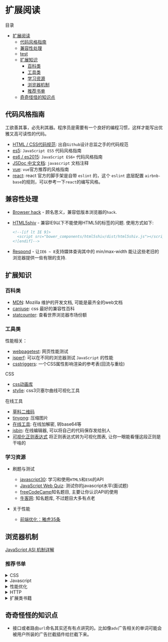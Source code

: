 # 扩展阅读

目录

- [扩展阅读](#扩展阅读)
  - [代码风格指南](#代码风格指南)
  - [兼容性处理](#兼容性处理)
  - [test](#test)
  - [扩展知识](#扩展知识)
    - [百科类](#百科类)
    - [工具类](#工具类)
    - [学习资源](#学习资源)
    - [浏览器机制](#浏览器机制)
    - [推荐书单](#推荐书单)
  - [奇奇怪怪的知识点](#奇奇怪怪的知识点)

## 代码风格指南

工欲善其事，必先利其器。程序员是需要有一个良好的编程习惯，这样才能写出优雅又高可读性的代码。

- [HTML / CSS代码规范](http://codeguide.bootcss.com): 出自`Github`设计总监之手的代码规范
- [es5](./guide/ECMA-5): `JavaScript ES5` 代码风格指南  
- [es6 / es2015](./guide/ECMA-6): `JavaScript ES6+` 代码风格指南
- [JSDoc 中文文档](http://www.css88.com/doc/jsdoc/): `javascript` 文档注释
- [vue](https://cn.vuejs.org/v2/style-guide/): `vue`官方推荐的风格指南
- [react](https://github.com/yannickcr/eslint-plugin-react/tree/master/docs/rules): react 官方的脚手架是自带 `eslint` 的，这个 `eslint` 底层配置 `airbnb-base`的规则，可以参考一下`react`的编写风格。

## 兼容性处理

- [Browser hack](http://browserhacks.com/) - 顾名思义，兼容低版本浏览器的`hack`.
- [HTML5shiv](https://github.com/aFarkas/html5shiv) - 兼容IE9以下不能使用HTML5的标签的问题. 使用方式如下:

  ``` html
  <!--[if lt IE 9]>
    <script src="bower_components/html5shiv/dist/html5shiv.js"></script>
  <![endif]-->
  ```

- [Respond](https://github.com/scottjehl/Respond) - 让`IE6 ~ 8`支持媒体查询其中的 min/max-width 能让这些老旧的浏览器提供一些有限的支持.

## 扩展知识

### 百科类

- [MDN](https://developer.mozilla.org/zh-CN/): Mozilla 维护的开发文档, 可能是最齐全的web文档
- [caniuse](https://caniuse.com/): css 最好的兼容性百科
- [statcounter](http://gs.statcounter.com/): 查看世界浏览器市场份额

### 工具类

性能相关：

- [webpagetest](www.webpagetest.org): 网页性能测试
- [jsperf](https://jsperf.com/): 可以在不同的浏览器测试 `JavaScript` 的性能
- [csstriggers](https://csstriggers.com/): 一个CSS属性影响渲染的参考表(回流与重绘)

CSS

- [css动画库](http://elrumordelaluz.github.io/csshake/)
- [stylie](http://jeremyckahn.github.io/stylie/): css3贝塞尔曲线可视化工具

在线工具

- [草料二维码](https://cli.im/)
- [tinypng](https://tinypng.com/): 压缩图片
- [在线工具](http://tool.oschina.net/encrypt?type=3): 在线加解密, 转base64等
- [jsbin](http://jsbin.com/?js,console,output): 在线编辑器, 可以将自己的代码保存发给别人
- [可视化正则表达式](https://regexper.com/) 将正则表达式转为可视化图表, 让你一眼能看懂这段正则是干啥的

### 学习资源

- 刷题与测试
  - [javascript30](https://javascript30.com/): 学习和使用`HTML5`和`ES6`的API
  - [JavaScript Web Quiz](http://davidshariff.com/js-quiz/#): 测试你的javascript水平(面试题)
  - [freeCodeCamp](https://freecodecamp.cn/home)知名题目, 主要让你认识API的使用
  - [牛客网](https://www.nowcoder.com/): 知名题库, 不过题目大多有点老

- 关于性能
  - [前端优化：雅虎35条](http://blog.csdn.net/magneto7/article/details/53140269)

## 浏览器机制

[JavaScript ASI 机制详解](https://segmentfault.com/a/1190000004548664)

### 推荐书单

<details>
<summary>CSS</summary>

| 书名    | 说明                                                          |
| ------- | ------------------------------------------------------------- |
| css揭晓 | 主要是讲`css(3)`不为人知的使用方式，侧重偏特效方面            |
| css世界 | 国内著名`css`大师张鑫旭所著。这本书偏向日常业务细节和原理解析 |

</details>

<details>
<summary>Javascript</summary>

一些比较出名的js书籍

| 书名                       | 别名   | 说明                                                                                  |
| -------------------------- | ------ | ------------------------------------------------------------------------------------- |
| JavaScript高级程序设计     | 红皮书 | 新手入门经典书, 从零教你学 js                                                         |
| JavaScript权威指南         | 犀牛书 | 相比红皮书会有点难啃，更多的时候是作为工具书，不懂的时候再翻一翻                      |
| 高性能JavaScript           |        | 从`JavaScript`性能的角度进行深入探索                                                  |
| 你不知道的js全册(上, 中册) |        | 深入解析 JavaScript 底层原理                                                          |
| 你不知道的js全册(下)       |        | 下册不是深入系列，反而是强行从零开始讲`JavaScript`，这本推荐程度不高,但也可以了解一下 |
| ECMAScript 6 入门(阮一峰)  |        | 经典的`ES6`入门书                                                                     |
</details>

<details>
<summary>性能优化</summary>

| 书名               | 别名                 | 说明                                                                              |
| ------------------ | -------------------- | --------------------------------------------------------------------------------- |
| 高性能网站指南     | 图灵动物书系列: 猎犬 | 作者是 Google 首席性能工程师，雅虎首席执行官. 本书从全局web网页的角度进行性能优化 |
| 高性能网站进阶指南 | 图灵动物书系列: 羚羊 | 猎犬书的进阶版                                                                    |
</details>

<details>
<summary>HTTP</summary>

| 书名               | 别名                 | 说明                                                                              |
| ------------------ | -------------------- | --------------------------------------------------------------------------------- |
| 高性能网站指南     | 图灵动物书系列: 猎犬 | 作者是 Google 首席性能工程师，雅虎首席执行官. 本书从全局web网页的角度进行性能优化 |
| 高性能网站进阶指南 | 图灵动物书系列: 羚羊 | 猎犬书的进阶版                                                                    |
</details>

<details>
<summary>扩展类书籍</summary>

| 书名                      | 说明                                                         |
| ------------------------- | ------------------------------------------------------------ |
| 软技能.代码之外的生存指南 | 从“人”（而非技术也非管理）的角度关注软件开发人员自身发展的书 |  |
</details>

## 奇奇怪怪的知识点

- 接口或者路由`url`命名其实还有有点讲究的。比如像`adv`广告相关的单词可能会被用户所装的广告拦截插件给拦截下来。
